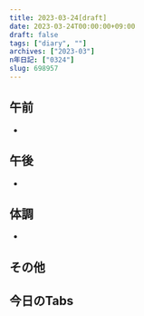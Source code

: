 ```yaml
---
title: 2023-03-24[draft]
date: 2023-03-24T00:00:00+09:00
draft: false
tags: ["diary", ""]
archives: ["2023-03"]
n年日記: ["0324"]
slug: 698957
---
```

## 午前
- 
## 午後
- 
## 体調
- 
## その他
## 今日のTabs